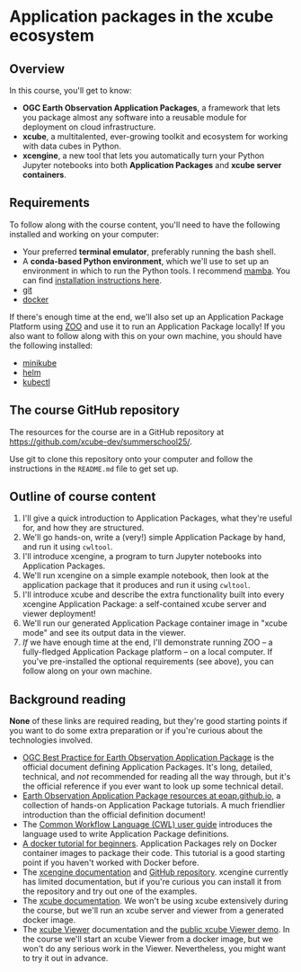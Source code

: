# Application packages in the xcube ecosystem

## Overview

In this course, you'll get to know:

- **OGC Earth Observation Application Packages**, a framework that lets you
  package almost any software into a reusable module for deployment on cloud
  infrastructure.
- **xcube**, a multitalented, ever-growing toolkit and ecosystem for working
  with data cubes in Python.
- **xcengine**, a new tool that lets you automatically turn your Python
  Jupyter notebooks into both **Application Packages** and **xcube server
  containers**.

## Requirements

To follow along with the course content, you'll need to have the following
installed and working on your computer:

- Your preferred **terminal emulator**, preferably running the bash shell.
- A **conda-based Python environment**, which we'll use to set up an
  environment in which to run the Python tools. I recommend
  [mamba](https://mamba.readthedocs.io/). You can find [installation
  instructions
  here](https://mamba.readthedocs.io/en/latest/installation/mamba-installation.html).
- [git](https://git-scm.com/)
- [docker](https://www.docker.com/)

If there's enough time at the end, we'll also set up an Application Package
Platform using [ZOO](https://zoo-project.org/) and use it to run an
Application Package locally! If you also want to follow along with this on
your own machine, you should have the following installed:

- [minikube](https://minikube.sigs.k8s.io/docs/start/)
- [helm](https://helm.sh/)
- [kubectl](https://kubernetes.io/docs/tasks/tools/#kubectl)

## The course GitHub repository

The resources for the course are in a GitHub repository at
<https://github.com/xcube-dev/summerschool25/>.

Use git to clone this repository onto your computer and follow the
instructions in the `README.md` file to get set up.

## Outline of course content

1. I'll give a quick introduction to Application Packages, what they're useful
   for, and how they are structured.
2. We'll go hands-on, write a (very!) simple Application Package by hand, and
   run it using `cwltool`.
3. I'll introduce xcengine, a program to turn Jupyter notebooks into
   Application Packages.
4. We'll run xcengine on a simple example notebook, then look at the
   application package that it produces and run it using `cwltool`.
5. I'll introduce xcube and describe the extra functionality built into every
   xcengine Application Package: a self-contained xcube server and viewer
   deployment!
6. We'll run our generated Application Package container image in "xcube
   mode" and see its output data in the viewer.
7. *If* we have enough time at the end, I'll demonstrate running ZOO –
   a fully-fledged Application Package platform – on a local computer.
   If you've pre-installed the optional requirements (see above), you
   can follow along on your own machine.

## Background reading

**None** of these links are required reading, but they're good starting points
if you want to do some extra preparation or if you're curious about the
technologies involved.

- [OGC Best Practice for Earth Observation Application Package](https://docs.ogc.org/bp/20-089r1.html)
  is the official document defining Application Packages. It's long, detailed,
  technical, and *not* recommended for reading all the way through, but it's
  the official reference if you ever want to look up some technical detail.
- [Earth Observation Application Package resources at
  eoap.github.io](https://eoap.github.io/), a collection of hands-on
  Application Package tutorials. A much friendlier introduction than the
  official definition document!
- The [Common Workflow Language (CWL) user
  guide](https://www.commonwl.org/user_guide/) introduces the language
  used to write Application Package definitions.
- [A docker tutorial for beginners](https://docker-curriculum.com/).
  Application Packages rely on Docker container images to package their code.
  This tutorial is a good starting point if you haven't worked with Docker
  before.
- The [xcengine documentation](https://xcube-dev.github.io/xcengine/) and
  [GitHub repository](https://github.com/xcube-dev/xcengine). xcengine
  currently has limited documentation, but if you're curious you can
  install it from the repository and try out one of the examples.
- The [xcube documentation](https://xcube.readthedocs.io/). We won't be
  using xcube extensively during the course, but we'll run an xcube
  server and viewer from a generated docker image.
- The [xcube Viewer](https://xcube-dev.github.io/xcube-viewer/) documentation
  and the [public xcube Viewer demo](https://bc-viewer.brockmann-consult.de/).
  In the course we'll start an xcube Viewer from a docker image, but we
  won't do any serious work in the Viewer. Nevertheless, you might want
  to try it out in advance.
